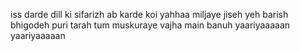 iss darde dill ki sifarizh
ab karde koi yahhaa
miljaye jiseh yeh barish
bhigodeh puri tarah
tum muskuraye vajha
main banuh
yaariyaaaaan 
yaariyaaaaan 
